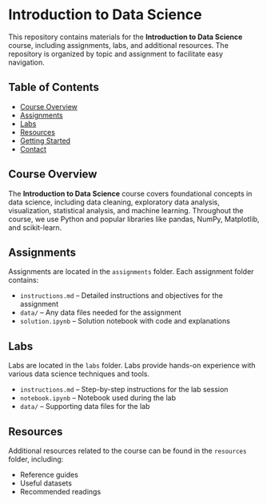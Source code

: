 # Introduction to Data Science

This repository contains materials for the **Introduction to Data Science** course, including assignments, labs, and additional resources. The repository is organized by topic and assignment to facilitate easy navigation.

## Table of Contents
- [Course Overview](#course-overview)
- [Assignments](#assignments)
- [Labs](#labs)
- [Resources](#resources)
- [Getting Started](#getting-started)
- [Contact](#contact)

## Course Overview
The **Introduction to Data Science** course covers foundational concepts in data science, including data cleaning, exploratory data analysis, visualization, statistical analysis, and machine learning. Throughout the course, we use Python and popular libraries like pandas, NumPy, Matplotlib, and scikit-learn.

## Assignments
Assignments are located in the `assignments` folder. Each assignment folder contains:
- `instructions.md` – Detailed instructions and objectives for the assignment
- `data/` – Any data files needed for the assignment
- `solution.ipynb` – Solution notebook with code and explanations

## Labs
Labs are located in the `labs` folder. Labs provide hands-on experience with various data science techniques and tools.
- `instructions.md` – Step-by-step instructions for the lab session
- `notebook.ipynb` – Notebook used during the lab
- `data/` – Supporting data files for the lab

## Resources
Additional resources related to the course can be found in the `resources` folder, including:
- Reference guides
- Useful datasets
- Recommended readings

